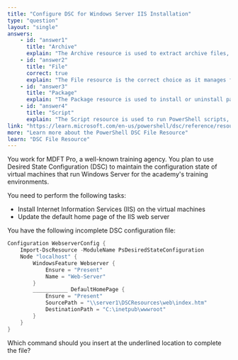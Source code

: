 ```yaml
---
title: "Configure DSC for Windows Server IIS Installation"
type: "question"
layout: "single"
answers:
    - id: "answer1"
      title: "Archive"
      explain: "The Archive resource is used to extract archive files, not to copy individual files like a web page."
    - id: "answer2"
      title: "File"
      correct: true
      explain: "The File resource is the correct choice as it manages files and directories in a DSC configuration. It's designed to ensure files are present or absent at a specific location and is ideal for copying web content files to the IIS wwwroot directory."
    - id: "answer3"
      title: "Package"
      explain: "The Package resource is used to install or uninstall packages using package managers, not for copying individual files."
    - id: "answer4"
      title: "Script"
      explain: "The Script resource is used to run PowerShell scripts, not specifically for file operations that can be handled by the File resource."
link: "https://learn.microsoft.com/en-us/powershell/dsc/reference/resources/windows/fileresource"
more: "Learn more about the PowerShell DSC File Resource"
learn: "DSC File Resource"
---
```


You work for MDFT Pro, a well-known training agency. You plan to use Desired State Configuration (DSC) to maintain the configuration state of virtual machines that run Windows Server for the academy's training environments.

You need to perform the following tasks:
* Install Internet Information Services (IIS) on the virtual machines
* Update the default home page of the IIS web server

You have the following incomplete DSC configuration file:

```powershell
Configuration WebserverConfig {
    Import-DscResource -ModuleName PsDesiredStateConfiguration
    Node "localhost" {
        WindowsFeature Webserver {
            Ensure = "Present"
            Name = "Web-Server"
        }
        ___________ DefaultHomePage {
            Ensure = "Present"
            SourcePath = "\\server1\DSCResources\web\index.htm"
            DestinationPath = "C:\inetpub\wwwroot"
        }
    }
}
```

Which command should you insert at the underlined location to complete the file?